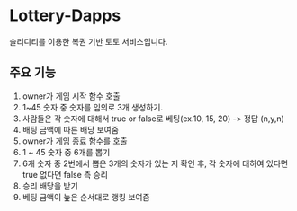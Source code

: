 # Lottery-Dapps

솔리디티를 이용한 복권 기반 토토 서비스입니다.

## 주요 기능

1. owner가 게임 시작 함수 호출
2. 1~45 숫자 중 숫자를 임의로 3개 생성하기.
3. 사람들은 각 숫자에 대해서 true or false로 베팅(ex.10, 15, 20) -> 정답 (n,y,n)
4. 배팅 금액에 따른 배당 보여줌
5. owner가 게임 종료 함수를 호출
6. 1 ~ 45 숫자 중 6개를 뽑기
7. 6개 숫자 중 2번에서 뽑은 3개의 숫자가 있는 지 확인 후, 각 숫자에 대하여 있다면 true 없다면 false 측 승리
8. 승리 배당을 받기
9. 베팅 금액이 높은 순서대로 랭킹 보여줌
